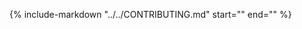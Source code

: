 {%
    include-markdown "../../CONTRIBUTING.md"
    start="<!--contributing-start-->"
    end="<!--contributing-end-->"
%}
